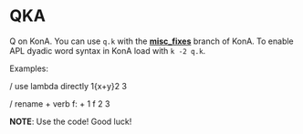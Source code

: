 # QKA
Q on KonA. You can use `q.k` with the [**misc_fixes**](https://github.com/pahihu/kona/tree/misc_fixes) branch of KonA. To enable APL dyadic word syntax in KonA load with `k -2 q.k`.

Examples:

   / use lambda directly
   1{x+y}2
   3

   / rename + verb
   f: +
   1 f 2
   3

**NOTE**: Use the code! Good luck!
